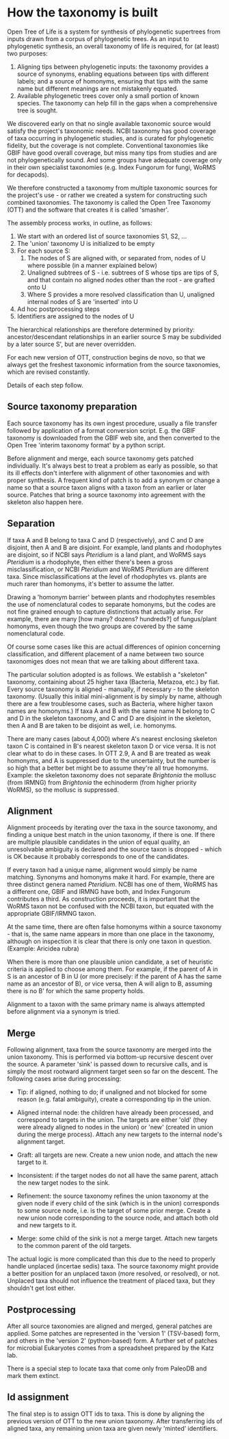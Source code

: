 
# How the taxonomy is built

Open Tree of Life is a system for synthesis of phylogenetic supertrees
from inputs drawn from a corpus of phylogenetic trees.  As an input to
phylogenetic synthesis, an overall taxonomy of life is required, for
(at least) two purposes:

 1. Aligning tips between phylogenetic inputs: the taxonomy provides
    a source of synonyms, enabling equations between tips with
    different labels; and a source of homonyms, ensuring that tips 
    with the same name but different meanings are not mistakenly equated.
 1. Available phylogenetic trees cover only a small portion of known
    species.  The taxonomy can help fill in the gaps when a
    comprehensive tree is sought.

We discovered early on that no single available taxonomic source would
satisfy the project's taxonomic needs.  NCBI taxonomy has good
coverage of taxa occurring in phylogenetic studies, and is curated for
phylogenetic fidelity, but the coverage is not complete.  Conventional
taxonomies like GBIF have good overall coverage, but miss many tips
from studies and are not phylogenetically sound.  And some groups have
adequate coverage only in their own specialist taxonomies (e.g. Index
Fungorum for fungi, WoRMS for decapods).

We therefore constructed a taxonomy from multiple taxonomic sources
for the project's use - or rather we created a system for constructing
such combined taxonomies.  The taxonomy is called the Open Tree
Taxonomy (OTT) and the software that creates it is called 'smasher'.

The assembly process works, in outline, as follows:

 1. We start with an ordered list of source taxonomies S1, S2, ...
 1. The 'union' taxonomy U is initialized to be empty
 1. For each source S:
     1. The nodes of S are aligned with, or separated from, nodes of U
        where possible (in a manner explained below)
     1. Unaligned subtrees of S - i.e. subtrees of S whose tips are tips
        of S, and that contain no aligned nodes other than the root - are grafted onto U
     1. Where S provides a more resolved classification than U, unaligned 
        internal nodes of S are 'inserted' into U
 1. Ad hoc postprocessing steps
 1. Identifiers are assigned to the nodes of U

The hierarchical relationships are therefore determined by priority:
ancestor/descendant relationships in an earlier source S may be
subdivided by a later source S', but are never overridden.

For each new version of OTT, construction begins de novo, so that we
always get the freshest taxonomic information from the source
taxonomies, which are revised constantly.

Details of each step follow.

## Source taxonomy preparation

Each source taxonomy has its own ingest procedure, usually a file
transfer followed by application of a format conversion script.
E.g. the GBIF taxonomy is downloaded from the GBIF web site, and then
converted to the Open Tree 'interim taxonomy format' by a python
script.

Before alignment and merge, each source taxonomy gets patched
individually.  It's always best to treat a problem as early as
possible, so that its ill effects don't interfere with alignment of
other taxonomies and with proper synthesis.  A frequent kind of patch
is to add a synonym or change a name so that a source taxon aligns
with a taxon from an earlier or later source.  Patches that bring a
source taxonomy into agreement with the skeleton also happen here.

## Separation

If taxa A and B belong to taxa C and D (respectively), and C and D are
disjoint, then A and B are disjoint.  For example, land plants and
rhodophytes are disjoint, so if NCBI says _Pteridium_ is a land plant,
and WoRMS says _Pteridium_ is a rhodophyte, then either there's been a
gross misclassification, or NCBI _Pteridium_ and WoRMS _Pteridium_ are
different taxa.  Since misclassifications at the level of rhodophytes
vs. plants are much rarer than homonyms, it's better to assume the
latter.

Drawing a 'homonym barrier' between plants and rhodophytes 
resembles the use of nomenclatural codes to separate homonyms,
but the codes are not fine grained enough to capture distinctions that
actually arise.  For example, there are many [how many? dozens?
hundreds?] of fungus/plant homonyms, even though the two groups are
covered by the same nomenclatural code.

Of course some cases like this are actual differences of opinion
concerning classification, and different placement of a name between
two source taxonomiges does not mean that we are talking about
different taxa.

The particular solution adopted is as follows.  We establish a
"skeleton" taxonomy, containing about 25 higher taxa (Bacteria,
Metazoa, etc.) by fiat.  Every source taxonomy is aligned - manually,
if necessary - to the skeleton taxonomy.  (Usually this initial
mini-alignment is by simply by name, although there are a few
troublesome cases, such as Bacteria, where higher taxon names are
homonyms.)  If taxa A and B with the same name N belong to C and D in
the skeleton taxonomy, and C and D are disjoint in the skeleton, then
A and B are taken to be disjoint as well, i.e. homonyms.

There are many cases (about 4,000) where A's nearest enclosing
skeleton taxon C is contained in B's nearest skeleton taxon D or vice
versa.  It is not clear what to do in these cases.  In OTT 2.9, A and
B are treated as weak homonyms, and A is suppressed due to the
uncertainty, but the number is so high that a better bet might be to
assume they're all true homonyms.  Example: the skeleton taxonomy does
not separate _Brightonia_ the mollusc (from IRMNG) from _Brightonia_
the echinoderm (from higher priority WoRMS), so the mollusc is
suppressed.

## Alignment

Alignment proceeds by iterating over the taxa in the source taxonomy,
and finding a unique best match in the union taxonomy, if there is
one.  If there are multiple plausible candidates in the union of equal
quality, an unresolvable ambiguity is declared and the source taxon is
dropped - which is OK because it probably corresponds to one of the
candidates.

If every taxon had a unique name, alignment would simply be name
matching.  Synonyms and homonyms make it hard.  For example, there are
three distinct genera named _Pteridium_.  NCBI has one of them, WoRMS
has a different one, GBIF and IRMNG have both, and Index Fungorum
contributes a third.  As construction proceeds, it is important that
the WoRMS taxon not be confused with the NCBI taxon, but equated with
the appropriate GBIF/IRMNG taxon.

At the same time, there are often false homonyms within a source
taxonomy - that is, the same name appears in more than one place in
the taxonomy, although on inspection it is clear that there is only
one taxon in question.  (Example: Aricidea rubra)

When there is more than one plausible union candidate, a set of
heuristic criteria is applied to choose among them.  For example, if
the parent of A in S is an ancestor of B in U (or more precisely: if
the parent of A has the same name as an ancestor of B), or vice versa,
then A will align to B, assuming there is no B' for which the same
property holds.

Alignment to a taxon with the same primary name is always attempted
before alignment via a synonym is tried.

## Merge

Following alignment, taxa from the source taxonomy are merged into the
union taxonomy.  This is performed via bottom-up recursive descent
over the source.  A parameter 'sink' is passed down to recursive
calls, and is simply the most rootward alignment target seen so far on
the descent.  The following cases arise during processing:

 * Tip: if aligned, nothing to do; if unaligned and not blocked for
   some reason (e.g. fatal ambiguity), create a corresponding tip in
   the union.

 * Aligned internal node: the children have already been processed,
   and correspond to targets in the union.  The targets are either
   'old' (they were already aligned to nodes in the union) or 'new'
   (created in union during the merge process).  Attach any new
   targets to the internal node's alignment target.

 * Graft: all targets are new.  Create a new union node, and attach
   the new target to it.

 * Inconsistent: if the target nodes do not all have the same parent,
   attach the new target nodes to the sink.

 * Refinement: the source taxonomy refines the union taxonomy at the
   given node if every child of the sink (which is in the union)
   corresponds to some source node, i.e. is the target of some prior
   merge.  Create a new union node corresponding to the source node,
   and attach both old and new targets to it.

 * Merge: some child of the sink is not a merge target.  Attach new
   targets to the common parent of the old targets.

The actual logic is more complicated than this due to the need to
properly handle unplaced (incertae sedis) taxa.  The source taxonomy
might provide a better position for an unplaced taxon (more resolved,
or resolved), or not.  Unplaced taxa should not influence the treatment
of placed taxa, but they shouldn't get lost either.

## Postprocessing

After all source taxonomies are aligned and merged, general patches
are applied.  Some patches are represented in the 'version 1'
(TSV-based) form, and others in the 'version 2' (python-based) form.
A further set of patches for microbial Eukaryotes comes from a
spreadsheet prepared by the Katz lab.

There is a special step to locate taxa that come only from PaleoDB
and mark them extinct.

## Id assignment

The final step is to assign OTT ids to taxa.  This is done by aligning
the previous version of OTT to the new union taxonomy.  After
transferring ids of aligned taxa, any remaining union taxa are given
newly 'minted' identifiers.

